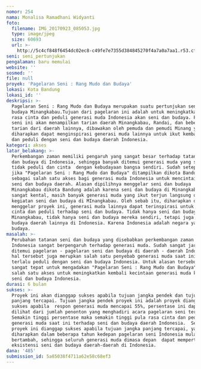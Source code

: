 ```yaml
---
nomor: 254
nama: Monalisa Ramadhani Widyanti
foto:
  filename: IMG_20170923_085053.jpg
  type: image/jpeg
  size: 60693
  url: >-
    http://5c4cf848f6454dc02ec8-c49fe7e7355d384845270f4a7a0a7aa1.r53.cf2.rackcdn.com/da2acc2c-cfa2-402e-bed2-252536a2f33c/IMG_20170923_085053.jpg
seni: seni_pertunjukan
pengalaman: baru memulai
website: ''
sosmed: ''
file: null
proyek: 'Pagelaran Seni : Rang Mudo dan Budaya'
lokasi: Kota Bandung
lokasi_id: ''
deskripsi: >-
  Pagelaran Seni : Rang Mudo dan Budaya merupakan suatu pertunjukan seni dan
  budaya Minangkabau.Tujuan dari pagelaran ini adalah untuk meningkatkan kembali
  rasa cinta dan peduli generasi muda Indonesia akan seni dan budaya. Pagelaran
  seni ini akan menampilkan tarian daerah Minangkabau, Randai, dan beberapa
  tarian dari daerah lainnya, dibawakan oleh pemuda dan pemudi Minang yang
  diharapkan dapat menginspirasi generasi muda lainnya untuk ikut kembali cinta
  dan peduli dengan seni dan budaya daerah Indonesia.
kategori: akses
latar_belakang: >-
  Perkembangan zaman memiliki pengaruh yang sangat besar terhadap tatanan seni
  dan budaya di Indonesia, sehingga banyak ditemui generasi muda yang sudah
  tidak peduli dan cinta  dengan kebudayaan bangsa sendiri. Sudah setepatnya
  jika "Pagelaran Seni : Rang Mudo dan Budaya" ditampilkan dikota Bandung
  sebagai salah satu akses bagi generasi muda Indonesia untuk mencintai kembali
  seni dan budaya daerah. Alasan dipilihnya menggelar seni dan budaya
  Minangkabau dikota Bandung adalah karena seni dan budaya di Minangkabau masih
  sangat kental, masih banyak generasi muda yang ikut terjun langsung dalam
  kegiatan seni dan budaya di MInangkabau. Oleh sebab itu, diharapkan dengan
  menggelar proyek ini, generasi muda lainnya dapat terinspirasi untuk kembali
  cinta dan peduli terhadap seni dan budaya. Tidak hanya seni dan budaya
  Minangkabau, tidak hanya seni dan budaya mereka sendiri, tetapi juga seni dan
  budaya daerah lainnya di Indonesia. Karena Indonesia adalah negara yang kaya
  budaya.
masalah: >-
  Perubahan tatanan seni dan budaya yang disebabkan perkembangan zaman di
  Indonesia sangat berpengaruh terhadap generasi muda. Sudah sangat jarang
  ditemui pagelaran - pagelaran seni dan budaya di daerah - daerah Indonesia,
  hal tersebut juga merupkan salah satu penyebab generasi muda saat ini tidak
  terlalu peduli dengan seni dan budaya Indonesia. Untuk alasan tersebut, dirasa
  sangat tepat untuk mengadakan "Pagelaran Seni : Rang Mudo dan Budaya" sebagai
  salah satu akses untuk meningkatkan kembali kecintaan generasi muda kepada
  seni dan budaya Indonesia.
durasi: 6 bulan
sukses: >-
  Proyek ini akan dianggap sukses apabila tujuan jangka pendek dan tujuan jangka
  panjang tercapai. Tujuan jangka pendek proyek ini adalah proyek dianggap
  sukses apabila  respon generasi muda mencapai 55%, persentase ini dapat
  dilihat dari jumlah penonton yang menghadiri acara pagelaran seni tersebut.
  Semakin tinggi persentase maka semakin tinggi pula rasa cinta dan peduli
  generasi muda saat ini terhadap seni dan budaya daerah Indonesia.  Selanjutnya
  proyek ini dianggap sukses apabila tujuan jangka panjang tercapai, yaitu
  diharapkan dalam beberapa tahun kedepan pagelaran seni Indonesia mulai
  bertambah, sehingga seluruh generasi muda dimasa depan  dapat mempertahankan
  eksistensi seni dan budaya daerah-daerah di Indonesia.
dana: '485'
submission_id: 5a85038f4711a62e58c68ef3
---
```

